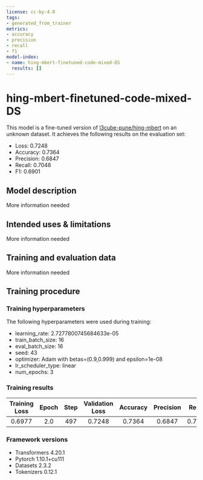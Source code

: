 ```yaml
---
license: cc-by-4.0
tags:
- generated_from_trainer
metrics:
- accuracy
- precision
- recall
- f1
model-index:
- name: hing-mbert-finetuned-code-mixed-DS
  results: []
---
```


<!-- This model card has been generated automatically according to the information the Trainer had access to. You
should probably proofread and complete it, then remove this comment. -->

# hing-mbert-finetuned-code-mixed-DS

This model is a fine-tuned version of [l3cube-pune/hing-mbert](https://huggingface.co/l3cube-pune/hing-mbert) on an unknown dataset.
It achieves the following results on the evaluation set:
- Loss: 0.7248
- Accuracy: 0.7364
- Precision: 0.6847
- Recall: 0.7048
- F1: 0.6901

## Model description

More information needed

## Intended uses & limitations

More information needed

## Training and evaluation data

More information needed

## Training procedure

### Training hyperparameters

The following hyperparameters were used during training:
- learning_rate: 2.7277800745684633e-05
- train_batch_size: 16
- eval_batch_size: 16
- seed: 43
- optimizer: Adam with betas=(0.9,0.999) and epsilon=1e-08
- lr_scheduler_type: linear
- num_epochs: 3

### Training results

| Training Loss | Epoch | Step | Validation Loss | Accuracy | Precision | Recall | F1     |
|:-------------:|:-----:|:----:|:---------------:|:--------:|:---------:|:------:|:------:|
| 0.6977        | 2.0   | 497  | 0.7248          | 0.7364   | 0.6847    | 0.7048 | 0.6901 |


### Framework versions

- Transformers 4.20.1
- Pytorch 1.10.1+cu111
- Datasets 2.3.2
- Tokenizers 0.12.1
